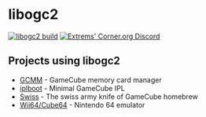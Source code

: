 # libogc2

[![libogc2 build](https://github.com/extremscorner/libogc2/actions/workflows/continuous-integration-workflow.yml/badge.svg)](https://github.com/extremscorner/libogc2/actions/workflows/continuous-integration-workflow.yml) [![Extrems' Corner.org Discord](https://discordapp.com/api/guilds/243509579961466881/widget.png)](https://discord.extremscorner.org/)

## Projects using libogc2

- [GCMM](https://github.com/suloku/gcmm) - GameCube memory card manager
- [iplboot](https://github.com/redolution/iplboot) - Minimal GameCube IPL
- [Swiss](https://github.com/emukidid/swiss-gc) - The swiss army knife of GameCube homebrew
- [Wii64/Cube64](https://github.com/emukidid/Wii64) - Nintendo 64 emulator

